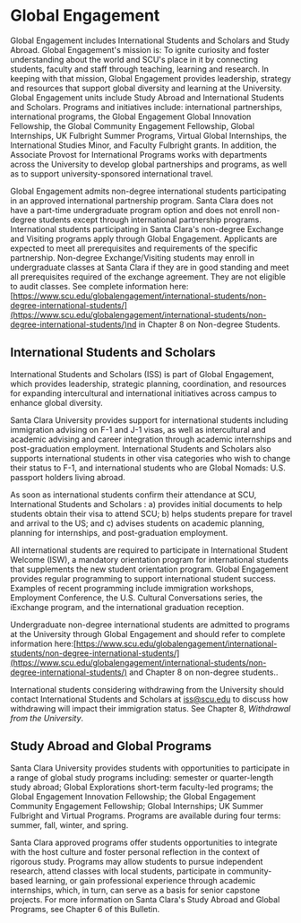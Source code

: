 Global Engagement
=================

Global Engagement includes International Students and Scholars and Study Abroad. Global Engagement's mission is: To ignite curiosity and foster understanding about the world and SCU's place in it by connecting students, faculty and staff through teaching, learning and research. In keeping with that mission, Global Engagement provides leadership, strategy and resources that support global diversity and learning at the University. Global Engagement units include Study Abroad and International Students and Scholars. Programs and initiatives include: international partnerships, international programs, the Global Engagement Global Innovation Fellowship, the Global Community Engagement Fellowship, Global Internships, UK Fulbright Summer Programs, Virtual Global Internships, the International Studies Minor, and Faculty Fulbright grants. In addition, the Associate Provost for International Programs works with departments across the University to develop global partnerships and programs, as well as to support university-sponsored international travel.

Global Engagement admits non-degree international students participating in an approved international partnership program. Santa Clara does not have a part-time undergraduate program option and does not enroll non-degree students except through international partnership programs. International students participating in Santa Clara's non-degree Exchange and Visiting programs apply through Global Engagement. Applicants are expected to meet all prerequisites and requirements of the specific partnership. Non-degree Exchange/Visiting students may enroll in undergraduate classes at Santa Clara if they are in good standing and meet all prerequisites required of the exchange agreement. They are not eligible to audit classes. See complete information here: [https://www.scu.edu/globalengagement/international-students/non-degree-international-students/](https://www.scu.edu/globalengagement/international-students/non-degree-international-students/)nd in Chapter 8 on Non-degree Students.

International Students and Scholars
-----------------------------------

International Students and Scholars (ISS) is part of Global Engagement, which provides leadership, strategic planning, coordination, and resources for expanding intercultural and international initiatives across campus to enhance global diversity.

Santa Clara University provides support for international students including immigration advising on F-1 and J-1 visas, as well as intercultural and academic advising and career integration through academic internships and post-graduation employment. International Students and Scholars also supports international students in other visa categories who wish to change their status to F-1, and international students who are Global Nomads: U.S. passport holders living abroad.

As soon as international students confirm their attendance at SCU, International Students and Scholars : a) provides initial documents to help students obtain their visa to attend SCU; b) helps students prepare for travel and arrival to the US; and c) advises students on academic planning, planning for internships, and post-graduation employment.

All international students are required to participate in International Student Welcome (ISW), a mandatory orientation program for international students that supplements the new student orientation program. Global Engagement provides regular programming to support international student success. Examples of recent programming include immigration workshops, Employment Conference, the U.S. Cultural Conversations series, the iExchange program, and the international graduation reception.

Undergraduate non-degree international students are admitted to programs at the University through Global Engagement and should refer to complete information here:[https://www.scu.edu/globalengagement/international-students/non-degree-international-students/](https://www.scu.edu/globalengagement/international-students/non-degree-international-students/) and Chapter 8 on non-degree students..

International students considering withdrawing from the University should contact International Students and Scholars at [iss@scu.edu](mailto:iss@scu.edu) to discuss how withdrawing will impact their immigration status. See Chapter 8, *Withdrawal from the University*.

Study Abroad and Global Programs
--------------------------------

Santa Clara University provides students with opportunities to participate in a range of global study programs including: semester or quarter-length study abroad; Global Explorations short-term faculty-led programs; the Global Engagement Innovation Fellowship; the Global Engagement Community Engagement Fellowship; Global Internships; UK Summer Fulbright and Virtual Programs. Programs are available during four terms: summer, fall, winter, and spring.

Santa Clara approved programs offer students opportunities to integrate with the host culture and foster personal reflection in the context of rigorous study. Programs may allow students to pursue independent research, attend classes with local students, participate in community-based learning, or gain professional experience through academic internships, which, in turn, can serve as a basis for senior capstone projects. For more information on Santa Clara's Study Abroad and Global Programs, see Chapter 6 of this Bulletin.
